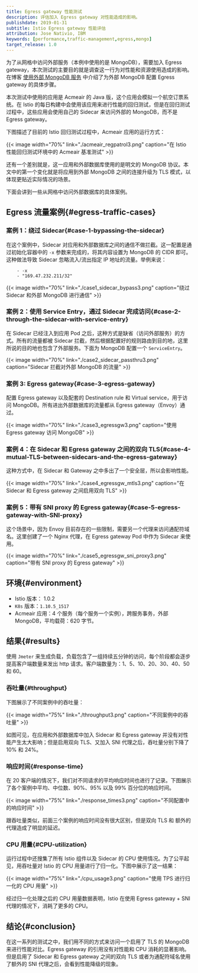 ```yaml
---
title: Egress gateway 性能测试
description: 评估加入 Egress gateway 对性能造成的影响。
publishdate: 2019-01-31
subtitle: Istio Egress gateway 性能评估
attribution: Jose Nativio, IBM
keywords: [performance,traffic-management,egress,mongo]
target_release: 1.0
---
```


为了从网格中访问外部服务（本例中使用的是 MongoDB），需要加入 Egress gateway，本次测试的主要目的就是调查这一行为对性能和资源使用造成的影响。在博客 [使用外部 MongoDB 服务](/zh/blog/2018/egress-mongo/) 中介绍了为外部 MongoDB 配置 Egress gateway 的具体步骤。

本次测试中使用的应用是 Acmeair 的 Java 版，这个应用会模拟一个航空订票系统。在 Istio 的每日构建中会使用该应用来进行性能的回归测试，但是在回归测试过程中，这些应用会使用自己的 Sidecar 来访问外部的 MongoDB，而不是 Egress gateway。

下图描述了目前的 Istio 回归测试过程中，Acmeair 应用的运行方式：

{{< image width="70%"
    link="./acmeair_regpatrol3.png"
    caption="在 Istio 性能回归测试环境中的 Acmeair 基准测试"
    >}}

还有一个差别就是，这一应用和外部数据库使用的是明文的 MongoDB 协议。本文中的第一个变化就是将应用到外部 MongoDB 之间的连接升级为 TLS 模式，以体现更贴近实际情况的场景。

下面会讲到一些从网格中访问外部数据库的具体案例。

## Egress 流量案例{#egress-traffic-cases}

### 案例 1：绕过 Sidecar{#case-1-bypassing-the-sidecar}

在这个案例中，Sidecar 对应用和外部数据库之间的通信不做拦截。这一配置是通过初始化容器中的 `-x` 参数来完成的，将其内容设置为 MongoDB 的 CIDR 即可。这种做法导致 Sidecar 忽略流入/流出指定 IP 地址的流量。举例来说：

        - -x
        - "169.47.232.211/32"

{{< image width="70%"
    link="./case1_sidecar_bypass3.png"
    caption="绕过 Sidecar 和外部 MongoDB 进行通信"
    >}}

### 案例 2：使用 Service Entry，通过 Sidecar 完成访问{#case-2-through-the-sidecar-with-service-entry}

在 Sidecar 已经注入到应用 Pod 之后，这种方式是缺省（访问外部服务）的方式。所有的流量都被 Sidecar 拦截，然后根据配置好的规则路由到目的地，这里所说的目的地也包含了外部服务。下面为 MongoDB 配置一个 `ServiceEntry`。

{{< image width="70%"
    link="./case2_sidecar_passthru3.png"
    caption="Sidecar 拦截对外部 MongoDB 的流量"
    >}}

### 案例 3: Egress gateway{#case-3-egress-gateway}

配置 Egress gateway 以及配套的 Destination rule 和 Virtual service，用于访问 MongoDB。所有进出外部数据库的流量都从 Egress gateway（Envoy）通过。

{{< image width="70%"
    link="./case3_egressgw3.png"
    caption="使用 Egress gateway 访问 MongoDB"
    >}}

### 案例 4：在 Sidecar 和 Egress gateway 之间的双向 TLS{#case-4-mutual-TLS-between-sidecars-and-the-egress-gateway}

这种方式中，在 Sidecar 和 Gateway 之中多出了一个安全层，所以会影响性能。

{{< image width="70%"
    link="./case4_egressgw_mtls3.png"
    caption="在 Sidecar 和 Egress gateway 之间启用双向 TLS"
    >}}

### 案例 5：带有 SNI proxy 的 Egress gateway{#case-5-egress-gateway-with-SNI-proxy}

这个场景中，因为 Envoy 目前存在的一些限制，需要另一个代理来访问通配符域名。这里创建了一个 Nginx 代理，在 Egress gateway Pod 中作为 Sidecar 来使用。

{{< image width="70%"
    link="./case5_egressgw_sni_proxy3.png"
    caption="带有 SNI proxy 的 Egress gateway"
    >}}

## 环境{#environment}

* Istio 版本： 1.0.2
* `K8s` 版本：`1.10.5_1517`
* Acmeair 应用：4 个服务（每个服务一个实例），跨服务事务，外部 MongoDB，平均载荷：620 字节。

## 结果{#results}

使用 `Jmeter` 来生成负载，负载包含了一组持续五分钟的访问，每个阶段都会逐步提高客户端数量来发出 http 请求。客户端数量为：1、5、10、20、30、40、50 和 60。

### 吞吐量{#throughput}

下图展示了不同案例中的吞吐量：

{{< image width="75%"
    link="./throughput3.png"
    caption="不同案例中的吞吐量"
    >}}

如图可见，在应用和外部数据库中加入 Sidecar 和 Egress gateway 并没有对性能产生太大影响；但是启用双向 TLS、又加入 SNI 代理之后，吞吐量分别下降了 10% 和 24%。

### 响应时间{#response-time}

在 20 客户端的情况下，我们对不同请求的平均响应时间也进行了记录。下图展示了各个案例中平均、中位数、90%、95% 以及 99% 百分位的响应时间。

{{< image width="75%"
    link="./response_times3.png"
    caption="不同配置中的响应时间"
    >}}

跟吞吐量类似，前面三个案例的响应时间没有很大区别，但是双向 TLS 和 额外的代理造成了明显的延迟。

### CPU 用量{#CPU-utilization}

运行过程中还搜集了所有 Istio 组件以及 Sidecar 的 CPU 使用情况。为了公平起见，用吞吐量对 Istio 的 CPU 用量进行了归一化。下图中展示了这一结果：

{{< image width="75%"
    link="./cpu_usage3.png"
    caption="使用 TPS 进行归一化的 CPU 用量"
    >}}

经过归一化处理之后的 CPU 用量数据表明，Istio 在使用 Egress gateway + SNI 代理的情况下，消耗了更多的 CPU。

## 结论{#conclusion}

在这一系列的测试之中，我们用不同的方式来访问一个启用了 TLS 的 MongoDB 来进行性能对比。Egress gateway 的引用没有对性能和 CPU 消耗的显著影响。但是启用了 Sidecar 和 Egress gateway 之间的双向 TLS 或者为通配符域名使用了额外的 SNI 代理之后，会看到性能降级的现象。
